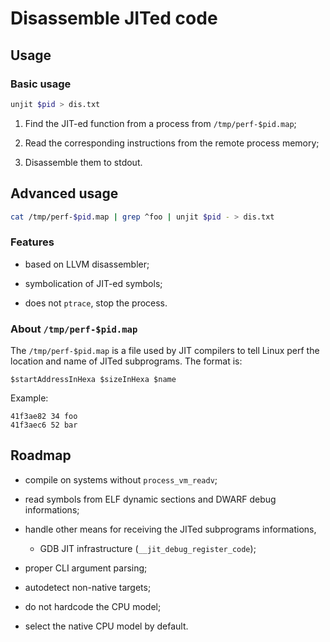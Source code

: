 # Disassemble JITed code

## Usage

### Basic usage

~~~sh
unjit $pid > dis.txt
~~~

 1. Find the JIT-ed function from a process from `/tmp/perf-$pid.map`;

 2. Read the corresponding instructions from the remote process memory;

 3. Disassemble them to stdout.

## Advanced usage

~~~sh
cat /tmp/perf-$pid.map | grep ^foo | unjit $pid - > dis.txt
~~~

### Features

 * based on LLVM disassembler;

 * symbolication of JIT-ed symbols;

 * does not `ptrace`, stop the process.

### About `/tmp/perf-$pid.map`

The `/tmp/perf-$pid.map` is a file used by JIT compilers to tell Linux
perf the location and name of JITed subprograms. The format is:

~~~
$startAddressInHexa $sizeInHexa $name
~~~

Example:

~~~
41f3ae82 34 foo
41f3aec6 52 bar
~~~

## Roadmap

 * compile on systems without `process_vm_readv`;

 * read symbols from ELF dynamic sections and DWARF debug
   informations;

 * handle other means for receiving the JITed subprograms
   informations,

   * GDB JIT infrastructure (`__jit_debug_register_code`);

 * proper CLI argument parsing;

 * autodetect non-native targets;

 * do not hardcode the CPU model;

 * select the native CPU model by default.
